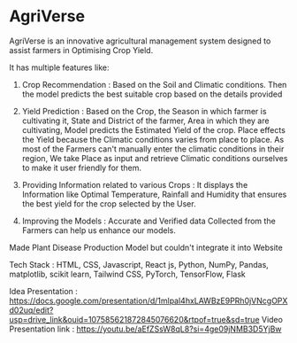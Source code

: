 # AgriVerse
AgriVerse is an innovative agricultural management system designed to assist farmers in Optimising Crop Yield.

It has multiple features like:
1. Crop Recommendation : Based on the Soil and Climatic conditions. Then the model predicts the best suitable crop based on the details provided

2. Yield Prediction : Based on the Crop, the Season in which farmer is cultivating it, State and District of the farmer, Area in which they are cultivating, Model predicts the Estimated Yield of the crop. Place effects the Yield because the Climatic conditions varies from place to place. As most of the Farmers can't manually enter the climatic conditions in their region, We take Place as input and retrieve Climatic conditions ourselves to make it user friendly for them.

3. Providing Information related to various Crops : It displays the Information like Optimal Temperature, Rainfall and Humidity that ensures the best yield for the crop selected by the User.

4. Improving the Models : Accurate and Verified data Collected from the Farmers can help us enhance our models.

Made Plant Disease Production Model but couldn't integrate it into Website

Tech Stack :
HTML,
CSS,
Javascript,
React js,
Python,
NumPy,
Pandas,
matplotlib,
scikit learn,
Tailwind CSS,
PyTorch,
TensorFlow,
Flask

Idea Presentation : https://docs.google.com/presentation/d/1mlpal4hxLAWBzE9PRh0jVNcgOPXd02uq/edit?usp=drive_link&ouid=107585621872845076620&rtpof=true&sd=true
Video Presentation link : https://youtu.be/aEfZSsW8qL8?si=4ge09jNMB3D5YjBw
